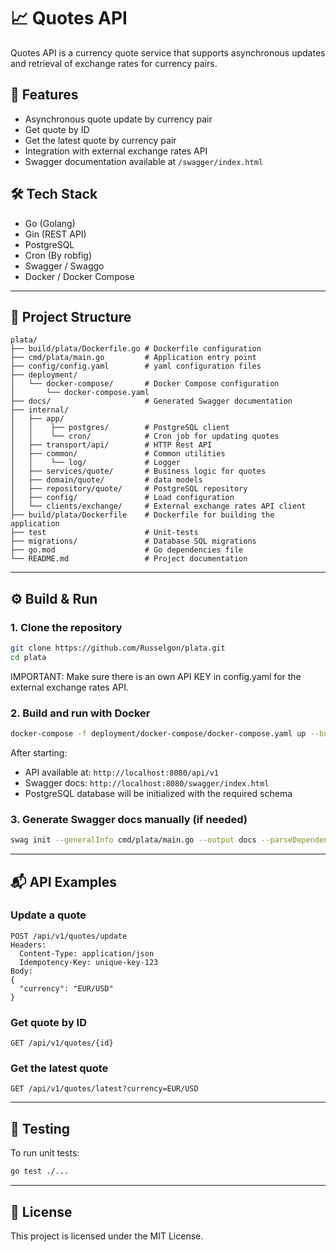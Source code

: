 # 📈 Quotes API

Quotes API is a currency quote service that supports asynchronous updates and retrieval of exchange rates for currency pairs.

## 🚀 Features

- Asynchronous quote update by currency pair
- Get quote by ID
- Get the latest quote by currency pair
- Integration with external exchange rates API
- Swagger documentation available at `/swagger/index.html`

## 🛠️ Tech Stack

- Go (Golang)
- Gin (REST API)
- PostgreSQL
- Cron (By robfig)
- Swagger / Swaggo
- Docker / Docker Compose

---

## 🧾 Project Structure

```
plata/
├── build/plata/Dockerfile.go # Dockerfile configuration
├── cmd/plata/main.go         # Application entry point
├── config/config.yaml        # yaml configuration files
├── deployment/
│   └── docker-compose/       # Docker Compose configuration
│       └── docker-compose.yaml
├── docs/                     # Generated Swagger documentation
├── internal/
│   ├── app/
│   │    ├── postgres/        # PostgreSQL client
│   │    └── cron/            # Cron job for updating quotes
│   ├── transport/api/        # HTTP Rest API
│   ├── common/               # Common utilities
│   │    └── log/             # Logger
│   ├── services/quote/       # Business logic for quotes
│   ├── domain/quote/         # data models
│   ├── repository/quote/     # PostgreSQL repository
│   ├── config/               # Load configuration
│   └── clients/exchange/     # External exchange rates API client
├── build/plata/Dockerfile    # Dockerfile for building the application
├── test                      # Unit-tests
├── migrations/               # Database SQL migrations
├── go.mod                    # Go dependencies file
└── README.md                 # Project documentation
```

---

## ⚙️ Build & Run

### 1. Clone the repository

```bash
git clone https://github.com/Russelgon/plata.git
cd plata
```
IMPORTANT: Make sure there is an own API KEY in config.yaml for the external exchange rates API.
### 2. Build and run with Docker

```bash
docker-compose -f deployment/docker-compose/docker-compose.yaml up --build
```

After starting:

- API available at: `http://localhost:8080/api/v1`
- Swagger docs: `http://localhost:8080/swagger/index.html`
- PostgreSQL database will be initialized with the required schema

### 3. Generate Swagger docs manually (if needed)

```bash
swag init --generalInfo cmd/plata/main.go --output docs --parseDependency --parseInternal
```

---

## 📬 API Examples

### Update a quote

```http
POST /api/v1/quotes/update
Headers:
  Content-Type: application/json
  Idempotency-Key: unique-key-123
Body:
{
  "currency": "EUR/USD"
}
```

### Get quote by ID

```http
GET /api/v1/quotes/{id}
```

### Get the latest quote

```http
GET /api/v1/quotes/latest?currency=EUR/USD
```

---

## 🧪 Testing

To run unit tests:

```bash
go test ./...
```

---

## 📝 License

This project is licensed under the MIT License.

